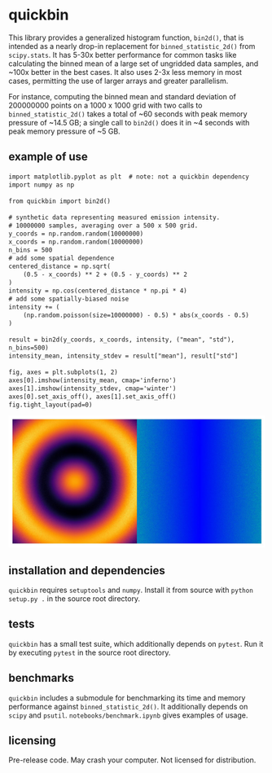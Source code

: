 # quickbin

This library provides a generalized histogram function, `bin2d()`, that is
intended as a nearly drop-in replacement for `binned_statistic_2d()` from
`scipy.stats`. It has 5-30x better performance for common tasks like 
calculating the binned mean of a large set of ungridded data samples, and
~100x better in the best cases. It also uses 2-3x less memory in most
cases, permitting the use of larger arrays and greater parallelism.

For instance, computing the binned mean and standard deviation of 
200000000 points on a 1000 x 1000 grid with two calls to 
`binned_statistic_2d()` takes a total of ~60 seconds with peak memory 
pressure of ~14.5 GB; a single call to `bin2d()` does it  in ~4 seconds 
with peak memory pressure of ~5 GB.

## example of use

```
import matplotlib.pyplot as plt  # note: not a quickbin dependency
import numpy as np

from quickbin import bin2d()

# synthetic data representing measured emission intensity.
# 10000000 samples, averaging over a 500 x 500 grid. 
y_coords = np.random.random(10000000)
x_coords = np.random.random(10000000)
n_bins = 500
# add some spatial dependence
centered_distance = np.sqrt(
    (0.5 - x_coords) ** 2 + (0.5 - y_coords) ** 2
)
intensity = np.cos(centered_distance * np.pi * 4)
# add some spatially-biased noise
intensity += (
    (np.random.poisson(size=10000000) - 0.5) * abs(x_coords - 0.5)
)

result = bin2d(y_coords, x_coords, intensity, ("mean", "std"), n_bins=500)
intensity_mean, intensity_stdev = result["mean"], result["std"]

fig, axes = plt.subplots(1, 2)
axes[0].imshow(intensity_mean, cmap='inferno')
axes[1].imshow(intensity_stdev, cmap='winter')
axes[0].set_axis_off(), axes[1].set_axis_off()
fig.tight_layout(pad=0)
```

![quickbin example image](assets/quickbin_example.jpg)

## installation and dependencies

`quickbin` requires `setuptools` and `numpy`. Install it from source with
`python setup.py .` in the source root directory.

## tests

`quickbin` has a small test suite, which additionally depends on 
`pytest`. Run it by executing `pytest` in the source root directory.

## benchmarks

`quickbin` includes a submodule for benchmarking its time and memory 
performance against `binned_statistic_2d()`. It additionally depends on 
`scipy` and `psutil`. `notebooks/benchmark.ipynb` gives examples of usage.

## licensing

Pre-release code. May crash your computer. Not licensed for distribution.
